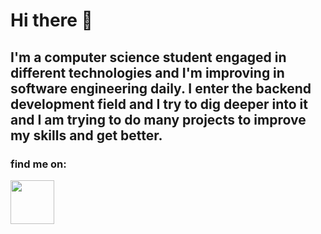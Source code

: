 <h1>Hi there 👋</h1>
<h2>I'm a computer science student engaged in different technologies and I'm improving in software engineering daily.
I enter the backend development field and I try to dig deeper into it and I am trying to do many projects to improve my skills and get better.</h2>
<h3>find me on:</h3>


<a href="https://www.linkedin.com/in/moatazmosa/"><img src="https://camo.githubusercontent.com/c8a9c5b414cd812ad6a97a46c29af67239ddaeae08c41724ff7d945fb4c047e5/68747470733a2f2f6564656e742e6769746875622e696f2f537570657254696e7949636f6e732f696d616765732f7376672f6c696e6b6564696e2e737667" height="70px">
</a>
